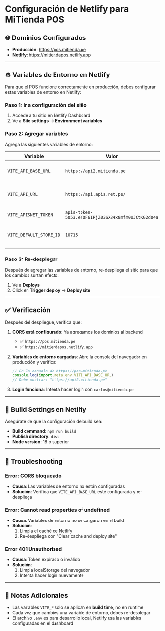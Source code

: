 # Configuración de Netlify para MiTienda POS

## 🌐 Dominios Configurados
- **Producción**: https://pos.mitienda.pe
- **Netlify**: https://mitiendapos.netlify.app

---

## ⚙️ Variables de Entorno en Netlify

Para que el POS funcione correctamente en producción, debes configurar estas variables de entorno en Netlify:

### Paso 1: Ir a configuración del sitio

1. Accede a tu sitio en Netlify Dashboard
2. Ve a **Site settings** → **Environment variables**

### Paso 2: Agregar variables

Agrega las siguientes variables de entorno:

| Variable | Valor | Descripción |
|----------|-------|-------------|
| `VITE_API_BASE_URL` | `https://api2.mitienda.pe` | URL del API de producción |
| `VITE_API_URL` | `https://api.apis.net.pe/` | API de APIS.net.pe (consultas RUC/DNI) |
| `VITE_APISNET_TOKEN` | `apis-token-5053.eYOF6IPjZ03SX34x8mfm0oJCtKG2d04a` | Token de APIS.net.pe |
| `VITE_DEFAULT_STORE_ID` | `10715` | ID de la tienda por defecto (opcional) |

### Paso 3: Re-desplegar

Después de agregar las variables de entorno, re-despliega el sitio para que los cambios surtan efecto:

1. Ve a **Deploys**
2. Click en **Trigger deploy** → **Deploy site**

---

## ✅ Verificación

Después del despliegue, verifica que:

1. **CORS está configurado**: Ya agregamos los dominios al backend
   - ✅ `https://pos.mitienda.pe`
   - ✅ `https://mitiendapos.netlify.app`

2. **Variables de entorno cargadas**: Abre la consola del navegador en producción y verifica:
   ```javascript
   // En la consola de https://pos.mitienda.pe
   console.log(import.meta.env.VITE_API_BASE_URL)
   // Debe mostrar: "https://api2.mitienda.pe"
   ```

3. **Login funciona**: Intenta hacer login con `carlos@mitienda.pe`

---

## 🔧 Build Settings en Netlify

Asegúrate de que la configuración de build sea:

- **Build command**: `npm run build`
- **Publish directory**: `dist`
- **Node version**: 18 o superior

---

## 🚨 Troubleshooting

### Error: CORS bloqueado
- **Causa**: Las variables de entorno no están configuradas
- **Solución**: Verifica que `VITE_API_BASE_URL` esté configurada y re-despliega

### Error: Cannot read properties of undefined
- **Causa**: Variables de entorno no se cargaron en el build
- **Solución**:
  1. Limpia el caché de Netlify
  2. Re-despliega con "Clear cache and deploy site"

### Error 401 Unauthorized
- **Causa**: Token expirado o inválido
- **Solución**:
  1. Limpia localStorage del navegador
  2. Intenta hacer login nuevamente

---

## 📝 Notas Adicionales

- Las variables `VITE_*` solo se aplican en **build time**, no en runtime
- Cada vez que cambies una variable de entorno, debes re-desplegar
- El archivo `.env` es para desarrollo local, Netlify usa las variables configuradas en el dashboard
